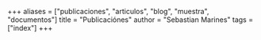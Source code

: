 +++
aliases = ["publicaciones", "articulos", "blog", "muestra", "documentos"]
title = "Publicaciónes"
author = "Sebastian Marines"
tags = ["index"]
+++